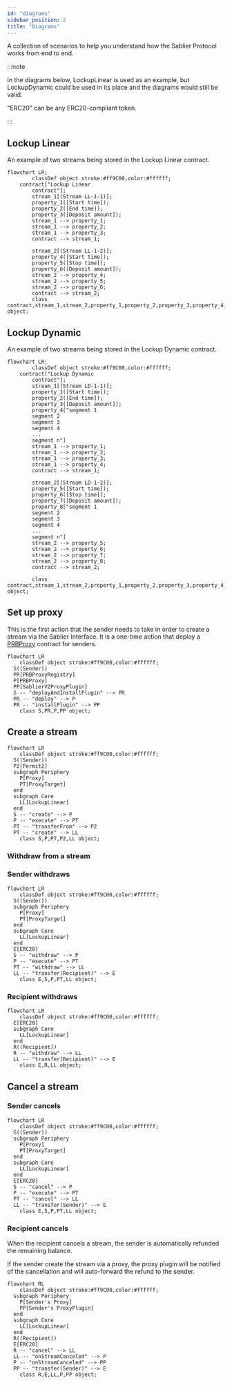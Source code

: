 ```yaml
---
id: "diagrams"
sidebar_position: 2
title: "Diagrams"
---
```


A collection of scenarios to help you understand how the Sablier Protocol works from end to end.

:::note

In the diagrams below, LockupLinear is used as an example, but LockupDynamic could be used in its place and the diagrams
would still be valid.

"ERC20" can be any ERC20-compliant token.

:::

## Lockup Linear
An example of two streams being stored in the Lockup Linear contract.

```mermaid
flowchart LR;
		classDef object stroke:#ff9C00,color:#ffffff;
    contract["Lockup Linear
		contract"];
		stream_1[(Stream LL-1-1)];
		property_1([Start time]);
		property_2([End time]);
		property_3([Deposit amount]);
		stream_1 --> property_1;
		stream_1 --> property_2;
		stream_1 --> property_3;
		contract --> stream_1;

		stream_2[(Stream LL-1-2)];
		property_4([Start time]);
		property_5([Stop time]);
		property_6([Deposit amount]);
		stream_2 --> property_4;
		stream_2 --> property_5;
		stream_2 --> property_6;
		contract --> stream_2;
		class contract,stream_1,stream_2,property_1,property_2,property_3,property_4,property_5,property_6 object;
```

## Lockup Dynamic
An example of two streams being stored in the Lockup Dynamic contract.

```mermaid
flowchart LR;
		classDef object stroke:#ff9C00,color:#ffffff;
    contract["Lockup Dynamic
		contract"];
		stream_1[(Stream LD-1-1)];
		property_1([Start time]);
		property_2([End time]);
		property_3([Deposit amount]);
		property_4["segment 1
		segment 2
		segment 3
		segment 4
		...
		segment n"]
		stream_1 --> property_1;
		stream_1 --> property_2;
		stream_1 --> property_3;
		stream_1 --> property_4;
		contract --> stream_1;

		stream_2[(Stream LD-1-2)];
		property_5([Start time]);
		property_6([Stop time]);
		property_7([Deposit amount]);
		property_8["segment 1
		segment 2
		segment 3
		segment 4
		...
		segment n"]
		stream_2 --> property_5;
		stream_2 --> property_6;
		stream_2 --> property_7;
		stream_2 --> property_8;
		contract --> stream_2;

		class contract,stream_1,stream_2,property_1,property_2,property_3,property_4,property_5,property_6,property_7,property_8 object;
```

## Set up proxy

This is the first action that the sender needs to take in order to create a stream via the Sablier Interface. It is a
one-time action that deploy a [PRBProxy](https://github.com/PaulRBerg/prb-proxy) contract for senders.

```mermaid
flowchart LR
	classDef object stroke:#ff9C00,color:#ffffff;
  S((Sender))
  PR[PRBProxyRegistry]
  P[PRBProxy]
  PP[SablierV2ProxyPlugin]
  S -- "deployAndInstallPlugin" --> PR
  PR -- "deploy" --> P
  PR -- "installPlugin" --> PP
	class S,PR,P,PP object;
```

## Create a stream

```mermaid
flowchart LR
	classDef object stroke:#ff9C00,color:#ffffff;
  S((Sender))
  P2[Permit2]
  subgraph Periphery
    P[Proxy]
    PT[ProxyTarget]
  end
  subgraph Core
    LL[LockupLinear]
  end
  S -- "create" --> P
  P -- "execute" --> PT
  PT -- "transferFrom" --> P2
  PT -- "create" --> LL
	class S,P,PT,P2,LL object;
```

### Withdraw from a stream

### Sender withdraws

```mermaid
flowchart LR
	classDef object stroke:#ff9C00,color:#ffffff;
  S((Sender))
  subgraph Periphery
    P[Proxy]
    PT[ProxyTarget]
  end
  subgraph Core
    LL[LockupLinear]
  end
  E[ERC20]
  S -- "withdraw" --> P
  P -- "execute" --> PT
  PT -- "withdraw" --> LL
  LL -- "transfer(Recipient)" --> E
	class E,S,P,PT,LL object;
```

### Recipient withdraws

```mermaid
flowchart LR
	classDef object stroke:#ff9C00,color:#ffffff;
  E[ERC20]
  subgraph Core
    LL[LockupLinear]
  end
  R((Recipient))
  R -- "withdraw" --> LL
  LL -- "transfer(Recipient)" --> E
	class E,R,LL object;
```

## Cancel a stream

### Sender cancels

```mermaid
flowchart LR
	classDef object stroke:#ff9C00,color:#ffffff;
  S((Sender))
  subgraph Periphery
    P[Proxy]
    PT[ProxyTarget]
  end
  subgraph Core
    LL[LockupLinear]
  end
  E[ERC20]
  S -- "cancel" --> P
  P -- "execute" --> PT
  PT -- "cancel" --> LL
  LL -- "transfer(Sender)" --> E
	class E,S,P,PT,LL object;
```

### Recipient cancels

When the recipient cancels a stream, the sender is automatically refunded the remaining balance.

If the sender create the stream via a proxy, the proxy plugin will be notified of the cancellation and will auto-forward
the refund to the sender.

```mermaid
flowchart RL
	classDef object stroke:#ff9C00,color:#ffffff;
  subgraph Periphery
    P[Sender's Proxy]
    PP[Sender's ProxyPlugin]
  end
  subgraph Core
    LL[LockupLinear]
  end
  R((Recipient))
  E[ERC20]
  R -- "cancel" --> LL
  LL -- "onStreamCanceled" --> P
  P -- "onStreamCanceled" --> PP
  PP -- "transfer(Sender)" --> E
	class R,E,LL,P,PP object;
```

